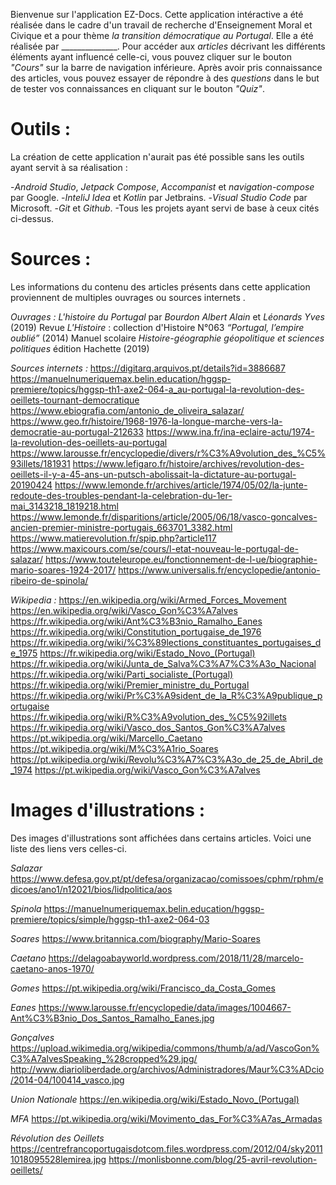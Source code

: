



Bienvenue sur l'application EZ-Docs. Cette application intéractive a été réalisée dans le cadre d'un travail de recherche d'Enseignement Moral et Civique et a pour thème *la transition démocratique au Portugal*. Elle a été réalisée par ______________.
Pour accéder aux *articles* décrivant les différents éléments ayant influencé celle-ci, vous pouvez cliquer sur le bouton *"Cours"* sur la barre de navigation inférieure.
Après avoir pris connaissance des articles, vous pouvez essayer de répondre à des *questions* dans le but de tester vos connaissances en cliquant sur le bouton *"Quiz"*.

# Outils :
La création de cette application n'aurait pas été possible sans les outils ayant servit à sa réalisation :

-*Android Studio*, *Jetpack Compose*, *Accompanist* et *navigation-compose* par Google.
-*InteliJ Idea* et *Kotlin* par Jetbrains.
-*Visual Studio Code* par Microsoft.
-*Git* et *Github*.
-Tous les projets ayant servi de base à ceux cités ci-dessus.

# Sources :
Les informations du contenu des articles présents dans cette application proviennent de multiples ouvrages ou sources internets .

*Ouvrages :*
*L'histoire du Portugal* par *Bourdon Albert Alain* et *Léonards Yves* (2019)
Revue *L'Histoire* : collection d'Histoire N°063 *“Portugal, l’empire oublié”* (2014)
Manuel scolaire *Histoire-géographie géopolitique et sciences politiques* édition Hachette (2019)


*Sources internets :*
https://digitarq.arquivos.pt/details?id=3886687
https://manuelnumeriquemax.belin.education/hggsp-premiere/topics/hggsp-th1-axe2-064-a_au-portugal-la-revolution-des-oeillets-tournant-democratique
https://www.ebiografia.com/antonio_de_oliveira_salazar/
https://www.geo.fr/histoire/1968-1976-la-longue-marche-vers-la-democratie-au-portugal-212633
https://www.ina.fr/ina-eclaire-actu/1974-la-revolution-des-oeillets-au-portugal
https://www.larousse.fr/encyclopedie/divers/r%C3%A9volution_des_%C5%93illets/181931
https://www.lefigaro.fr/histoire/archives/revolution-des-oeillets-il-y-a-45-ans-un-putsch-abolissait-la-dictature-au-portugal-20190424
https://www.lemonde.fr/archives/article/1974/05/02/la-junte-redoute-des-troubles-pendant-la-celebration-du-1er-mai_3143218_1819218.html
https://www.lemonde.fr/disparitions/article/2005/06/18/vasco-goncalves-ancien-premier-ministre-portugais_663701_3382.html
https://www.matierevolution.fr/spip.php?article117
https://www.maxicours.com/se/cours/l-etat-nouveau-le-portugal-de-salazar/
https://www.touteleurope.eu/fonctionnement-de-l-ue/biographie-mario-soares-1924-2017/
https://www.universalis.fr/encyclopedie/antonio-ribeiro-de-spinola/

*Wikipedia :*
https://en.wikipedia.org/wiki/Armed_Forces_Movement
https://en.wikipedia.org/wiki/Vasco_Gon%C3%A7alves
https://fr.wikipedia.org/wiki/Ant%C3%B3nio_Ramalho_Eanes
https://fr.wikipedia.org/wiki/Constitution_portugaise_de_1976
https://fr.wikipedia.org/wiki/%C3%89lections_constituantes_portugaises_de_1975
https://fr.wikipedia.org/wiki/Estado_Novo_(Portugal)
https://fr.wikipedia.org/wiki/Junta_de_Salva%C3%A7%C3%A3o_Nacional
https://fr.wikipedia.org/wiki/Parti_socialiste_(Portugal)
https://fr.wikipedia.org/wiki/Premier_ministre_du_Portugal
https://fr.wikipedia.org/wiki/Pr%C3%A9sident_de_la_R%C3%A9publique_portugaise
https://fr.wikipedia.org/wiki/R%C3%A9volution_des_%C5%92illets
https://fr.wikipedia.org/wiki/Vasco_dos_Santos_Gon%C3%A7alves
https://pt.wikipedia.org/wiki/Marcello_Caetano
https://pt.wikipedia.org/wiki/M%C3%A1rio_Soares
https://pt.wikipedia.org/wiki/Revolu%C3%A7%C3%A3o_de_25_de_Abril_de_1974
https://pt.wikipedia.org/wiki/Vasco_Gon%C3%A7alves


# Images d'illustrations :
Des images d'illustrations sont affichées dans certains articles. Voici une liste des liens vers celles-ci.

*Salazar*
https://www.defesa.gov.pt/pt/defesa/organizacao/comissoes/cphm/rphm/edicoes/ano1/n12021/bios/lidpolitica/aos

*Spinola*
https://manuelnumeriquemax.belin.education/hggsp-premiere/topics/simple/hggsp-th1-axe2-064-03

*Soares*
https://www.britannica.com/biography/Mario-Soares

*Caetano*
https://delagoabayworld.wordpress.com/2018/11/28/marcelo-caetano-anos-1970/

*Gomes*
https://pt.wikipedia.org/wiki/Francisco_da_Costa_Gomes

*Eanes*
https://www.larousse.fr/encyclopedie/data/images/1004667-Ant%C3%B3nio_Dos_Santos_Ramalho_Eanes.jpg

*Gonçalves*
https://upload.wikimedia.org/wikipedia/commons/thumb/a/ad/VascoGon%C3%A7alvesSpeaking_%28cropped%29.jpg/
http://www.diarioliberdade.org/archivos/Administradores/Maur%C3%ADcio/2014-04/100414_vasco.jpg

*Union Nationale*
https://en.wikipedia.org/wiki/Estado_Novo_(Portugal)

*MFA*
https://pt.wikipedia.org/wiki/Movimento_das_For%C3%A7as_Armadas

*Révolution des Oeillets*
https://centrefrancoportugaisdotcom.files.wordpress.com/2012/04/sky20111018095528lemirea.jpg
https://monlisbonne.com/blog/25-avril-revolution-oeillets/